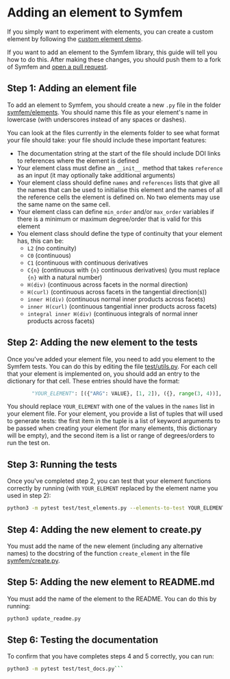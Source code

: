 # Adding an element to Symfem

If you simply want to experiment with elements, you can create a custom element by following the [custom element demo](demo/custom_element.py).

If you want to add an element to the Symfem library, this guide will tell you how to do this. After making these changes,
you should push them to a fork of Symfem and [open a pull request](CONTRIBUTING.md).

## Step 1: Adding an element file
To add an element to Symfem, you should create a new `.py` file in the folder [symfem/elements](symfem/elements). You should name this file
as your element's name in lowercase (with underscores instead of any spaces or dashes).

You can look at the files currently in the elements folder to see what format your file should take: your file should include
these important features:

- The documentation string at the start of the file should include DOI links to references where the element is defined
- Your element class must define an `__init__` method that takes `reference` as an input (it may optionally take additional arguments)
- Your element class should define `names` and `references` lists that give all the names that can be used to initialise this element
  and the names of all the reference cells the element is defined on. No two elements may use the same name on the same cell.
- Your element class can define `min_order` and/or `max_order` variables if there is a minimum or maximum degree/order that is valid
  for this element
- You element class should define the type of continuity that your element has, this can be:
  - `L2` (no continuity)
  - `C0` (continuous)
  - `C1` (continuous with continuous derivatives
  - `C{n}` (continuous with `{n}` continuous derivatives) (you must replace `{n}` with a natural number)
  - `H(div)` (continuous across facets in the normal direction)
  - `H(curl)` (continuous across facets in the tangential direction(s))
  - `inner H(div)` (continuous normal inner products across facets)
  - `inner H(curl)` (continuous tangential inner products across facets)
  - `integral inner H(div)` (continuous integrals of normal inner products across facets)


## Step 2: Adding the new element to the tests
Once you've added your element file, you need to add you element to the Symfem tests. You can do this by editing the file
[test/utils.py](test/utils.py). For each cell that your element is implemented on, you should add an entry to the dictionary
for that cell. These entries should have the format:

```python
        "YOUR_ELEMENT": [({"ARG": VALUE}, [1, 2]), ({}, range(3, 4))],
```

You should replace `YOUR_ELEMENT` with one of the values in the `names` list in your element file. For your element, you provide
a list of tuples that will used to generate tests: the first item in the tuple is a list of keyword arguments to be passed when
creating your element (for many elements, this dictionary will be empty), and the second item is a list or range of degrees/orders
to run the test on.


## Step 3: Running the tests
Once you've completed step 2, you can test that your element functions correctly by running (with `YOUR_ELEMENT` replaced by the
element name you used in step 2):

```bash
python3 -m pytest test/test_elements.py --elements-to-test YOUR_ELEMENT
```

## Step 4: Adding the new element to create.py
You must add the name of the new element (including any alternative names) to the docstring of the function `create_element`
in the file [symfem/create.py](symfem/create.py).

## Step 5: Adding the new element to README.md
You must add the name of the element to the README. You can do this by running:

```bash
python3 update_readme.py
```

## Step 6: Testing the documentation
To confirm that you have completes steps 4 and 5 correctly, you can run:

```bash
python3 -m pytest test/test_docs.py```
